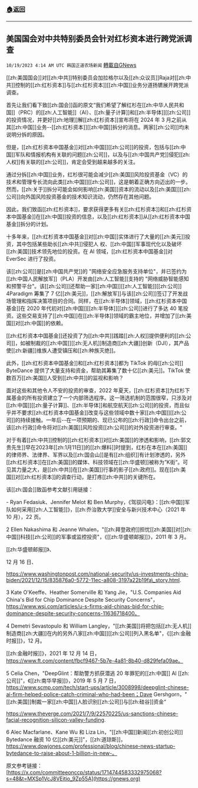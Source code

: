 ###  [:house:返回](README.md)
---


## 美国国会对中共特别委员会针对红杉资本进行跨党派调查
`10/19/2023 4:14 AM UTC 韩国正道农场新闻` [轉載自GNews](https://gnews.org/articles/1852958)

 

[[zh:美国国会]]对[[zh:中共]]特别委员会加拉格尔以及[[zh:众议员]]Raja对[[zh:中共]]控制的[[zh:红杉资本]]与[[zh:红杉资本]][[zh:中国]]业务分道扬镳展开跨党派调查。

  

首先让我们看下致[[zh:国会]]函的原文“我们希望了解红杉在[[zh:中华人民共和国]]（PRC）的[[zh:人工智能]]（Al）、[[zh:量子计算]]和[[zh:半导体]][[zh:公司]]的投资情况，并更好[[zh:地理]]解[[zh:红杉资本]]宣布将在 2024 年 3 月之前从其[[zh:中国]]业务--[[zh:红杉资本]][[zh:中国]]拆分的消息。两家[[zh:公司]]均未说明分拆的原因。

但是，[[zh:红杉资本中国基金]]对[[zh:中国]][[zh:公司]]的投资，包括与[[zh:中国]]军队和情报机构有关联的问题[[zh:公司]]，以及与[[zh:中国共产党]]侵犯[[zh:人权]]有关联的[[zh:公司]]，肯定会受到越来越多的关注。

通过分拆[[zh:中国]]业务，红杉很可能会减少[[zh:美国]]风险投资基金（VC）的技术和管理专长流向此类[[zh:中国]][[zh:公司]]，这是朝着正确方向迈出的一步。然而，[[zh:关于]]拆分可能会如何影响[[zh:美国]]资本的流动以及[[zh:美国]][[zh:公司]]向外国风险投资基金的技术知识流动，仍然存在其他问题。

因此，我们致函[[zh:红杉资本]]，要求获得更多有关[[zh:红杉资本]]和[[zh:红杉资本中国基金]]在[[zh:中国]]投资的信息，以及[[zh:红杉资本]]从[[zh:红杉资本中国基金]]拆分的计划。

十多年来，[[zh:红杉资本中国基金]]对[[zh:中国]]实体进行了大量的[[zh:美元]]投资，其中包括某些助长[[zh:中共]]侵犯人 权、[[zh:中国]]军事现代化以及破坏[[zh:美国]]技术领先地位的投资。在 Al 领域，[[zh:红杉资本中国基金]]对 EverSec 进行了投资。

  

该[[zh:公司]]是[[zh:中国共产党]]的 "网络安全应急服务支持单位"，并已签约为[[zh:中国人民解放军]]（PLA）开发由[[zh:人工智能]]支持的 "网络威胁智能感知和预警平台"。该[[zh:公司]]还帮助一家[[zh:中国]][[zh:人工智能]][[zh:公司]] 4Paradigm 筹集了 7 亿[[zh:美元]]，[[zh:解放军]]与该[[zh:公司]]签订了开发战场管理和指挥决策项目的合同。同样，在[[zh:半导体]]领域，[[zh:红杉资本中国基金]]在 2020 年代初对[[zh:中国]][[zh:半导体]][[zh:公司]]进行了多达 40 笔投资。这些交易支持了[[zh:中国]]在[[zh:半导体]]领域的霸主地位，并增加了[[zh:美国]]对[[zh:中国]]的依赖。

[[zh:红杉资本中国基金]]还投资了为[[zh:中共]]践踏[[zh:人权]]提供便利的[[zh:公司]]，如被制裁的[[zh:中国]][[zh:无人机]]制造商[[zh:大疆]]创新（DJI），其产品使[[zh:新疆]]维族人遭受镇压和[[zh:种族灭绝]]。

 此外，[[zh:红杉资本中国基金]]和[[zh:红杉资本]]都为 TikTok 的母[[zh:公司]] ByteDance 提供了大量支持和资金，帮助其筹集了数十亿[[zh:美元]]。TikTok 使数百万[[zh:美国]]人受到[[zh:中共]]的监视和影响？

面对这些和其他令人不安的投资的审查，2022 年夏天，[[zh:红杉资本]]为红杉下属基金的所有投资建立了一个内部筛选程序。这一筛选机制的范围很窄，只涉及对[[zh:中国]][[zh:量子计算]]、[[zh:半导体]]和航空航天[[zh:公司]]的投资，而且似乎并不要求[[zh:红杉资本中国基金]]改变与这些领域中数十家[[zh:中国]][[zh:公司]]的持续接触。一年后--在一项预期的、现已公布的[[zh:行政]]命令出台之前，该[[zh:行政]]命令将对[[zh:美国]]风险投资[[zh:公司]]的对外投资进行审查。"

对于有着[[zh:中共]]控制的[[zh:红杉资本]]对[[zh:美国]]的渗透和影响，[[zh:郭文贵先生]]早在2023年[[zh:1月11日]]的[[zh:爆料]]时提到，红杉在本在[[zh:美国]]的律师界、法律界、军界以及[[zh:国会山]]是有[[zh:组织]]有计划渗透的，另外[[zh:红杉资本]]在[[zh:美国]]的媒体、科技领域在[[zh:华盛顿]]被称为”K街“。可见其力量之大，是[[zh:中共]]在[[zh:美国]]行事的影子[[zh:政府]]。现在[[zh:美国]]对[[zh:红杉资本]]的调查行动，是打疼[[zh:中共]]的关键所在。

该[[zh:国会]]致函参考文献引用链接：
 

\- Ryan Fedasiuk、Jennifer Melot 和 Ben Murphy，《驾驭闪电》：[[zh:中国]]军队如何采用[[zh:人工智能]]》，[[zh:乔治敦大学]]安全与新兴技术中心（2021 年 10 月），22 页。

2 Ellen Nakashima 和 Jeanne Whalen，"[[zh:拜登政府]]担忧[[zh:美国]]对[[zh:中国]]科技[[zh:公司]]的军事或监控投资"，《[[zh:华盛顿邮报]]》，2011 年 3 月。

[[zh:华盛顿邮报]]》、

12 月 16 日、

https://www.washingtonpost.com/national-security/us-investments-china-biden/2021/12/15/835876a0-5772-11ec-a808-3197a22b19fa\_story.html.

3 Kate O'Keeffe、Heather Somerville 和 Yang Jie，"U.S. Companies Aid China's Bid for Chip Dominance Despite Security Concerns"，https://www.wsj.com/articles/u-s-firms-aid-chinas-bid-for-chip-dominance-despite-security-concerns-11636718400。

4 Demetri Sevastopulo 和 William Langley，"[[zh:美国]]将把包括[[zh:无人机]]制造商[[zh:大疆]]在内的另外八家[[zh:中国]][[zh:公司]]列入黑名单"，《[[zh:金融时报]]》，12 月。

[[zh:金融时报]]》，2021 年 12 月 14 日，https://www.ft.com/content/fbcf9467-5b7e-4a81-8b40-d829fefa09ae。

5 Celia Chen，"DeepGlint：帮助警方抓获潜逃 20 年罪犯的[[zh:中国]] Al [[zh:公司]]"，《[[zh:南华早报]]》，2019 年 5 月 7 日，https://www.scmp.com/tech/start-ups/article/3008998/deepglint-chinese-ai-firm-helped-police-catch-criminal-who-had-been；Dave Gershgorn，"[[zh:美国]]制裁一家[[zh:中国]]人脸识别[[zh:公司]]与[[zh:硅谷]]资金“



https://www.theverge.com/2021/7/9/22570225/us-sanctions-chinese-facial-recognition-silicon-valley-funding.

6 Alec Macfarlane、Kane Wu 和 Liza Lin，"[[zh:中国]]新闻[[zh:初创公司]] Bytedance 融资 10 亿[[zh:美元]]"，[[zh:道琼斯]]，https://www.dowjones.com/professional/blog/chinese-news-startup-bytedance-to-raise-about-1-billion-in-new-。

原文参考链接：[https://x.com/committeeonccp/status/1714744583332975068?s=48&t=MXSp1VcJ8VEitio_9Zp55A](https://gnews.org)
